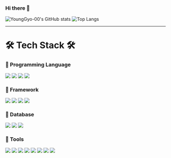 ### Hi there 👋

![YoungGyo-00's GitHub stats](https://github-readme-stats.vercel.app/api?username=YoungGyo-00&show_icons=true&theme=gruvbox&count_private=true) 
![Top Langs](https://github-readme-stats.vercel.app/api/top-langs/?username=YoungGyo-00&layout=compact&theme=tokyonight&exclude_repo=python-kaggle,ML&langs_count=3)

---
# 🛠 Tech Stack 🛠
### 🌱 Programming Language
![](https://img.shields.io/badge/python-3776AB?style=flat&logo=python&logoColor=white) 
![](https://img.shields.io/badge/javascript-F7DF1E?style=flat&logo=javascript&logoColor=white)
![](https://img.shields.io/badge/typescript-3178C6?style=flat&logo=typescript&logoColor=white)
![](https://img.shields.io/badge/java-007396?style=flat&logo=java&logoColor=white)

### 🌱 Framework
![](https://img.shields.io/badge/node.js-339933?style=flat&logo=Node.js&logoColor=white) 
![](https://img.shields.io/badge/express-000000?style=flat&logo=express&logoColor=white) 
![](https://img.shields.io/badge/spring-6DB33F?style=flat&logo=spring&logoColor=white) 
![](https://img.shields.io/badge/springboot-6DB33F?style=flat&logo=springboot&logoColor=white)

### 🌱 Database
![](https://img.shields.io/badge/MySQL-4479A1?style=flat&logo=mysql&logoColor=white) 
![](https://img.shields.io/badge/PostgreSQL-4169E1?style=flat&logo=PostgreSQL&logoColor=white) 
![](https://img.shields.io/badge/Hibernate-59666C?style=flat&logo=Hibernate&logoColor=white)

### 🌱 Tools
![](https://img.shields.io/badge/git-F05032?style=flat&logo=git&logoColor=white) 
![](https://img.shields.io/badge/github-181717?style=flat&logo=github&logoColor=white) 
![](https://img.shields.io/badge/npm-CB3837?style=flat&logo=npm&logoColor=white) 
![](https://img.shields.io/badge/maven-C71A36?style=flat&logo=Apache-maven&logoColor=white) 
![](https://img.shields.io/badge/gradle-02303A?style=flat&logo=gradle&logoColor=white)
![](https://img.shields.io/badge/Jupyter-F37626?style=flat&logo=Jupyter&logoColor=white) 
![](https://img.shields.io/badge/Notion-000000?style=flat&logo=notion&logoColor=white) 
![](https://img.shields.io/badge/AmazonEC2-FF9900?style=flat&logo=Amazon-EC2&logoColor=white)

<!--
**YoungGyo-00/YoungGyo-00** is a ✨ _special_ ✨ repository because its `README.md` (this file) appears on your GitHub profile.

Here are some ideas to get you started:

- 🔭 I’m currently working on ...
- 🌱 I’m currently learning ...
- 👯 I’m looking to collaborate on ...
- 🤔 I’m looking for help with ...
- 💬 Ask me about ...
- 📫 How to reach me: ...
- 😄 Pronouns: ...
- ⚡ Fun fact: ...
-->
